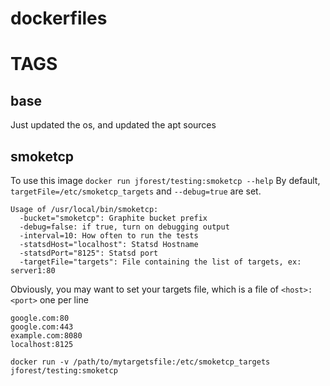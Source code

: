 dockerfiles
===========

# TAGS
## base
Just updated the os, and updated the apt sources

## smoketcp
To use this image `docker run jforest/testing:smoketcp --help`
By default, `targetFile=/etc/smoketcp_targets` and `--debug=true` are set.

```
Usage of /usr/local/bin/smoketcp:
  -bucket="smoketcp": Graphite bucket prefix
  -debug=false: if true, turn on debugging output
  -interval=10: How often to run the tests
  -statsdHost="localhost": Statsd Hostname
  -statsdPort="8125": Statsd port
  -targetFile="targets": File containing the list of targets, ex: server1:80
```

Obviously, you may want to set your targets file, which is a file of `<host>:<port>` one per line

```
google.com:80
google.com:443
example.com:8080
localhost:8125
```

`docker run -v /path/to/mytargetsfile:/etc/smoketcp_targets jforest/testing:smoketcp` 
